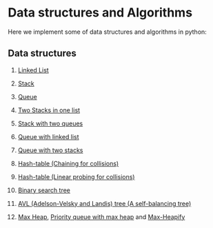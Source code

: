 # Data structures and Algorithms

Here we implement some of data structures and algorithms in python:

## Data structures

1. [Linked List](https://github.com/saraeygh/data-structures-algorithms/blob/main/data-structures/my_linked_list.py)

2. [Stack](https://github.com/saraeygh/data-structures-algorithms/blob/main/data-structures/my_stack.py)

3. [Queue](https://github.com/saraeygh/data-structures-algorithms/blob/main/data-structures/my_queue.py)

4. [Two Stacks in one list](https://github.com/saraeygh/data-structures-algorithms/blob/main/data-structures/two_stacks_in_one_list.py)

5. [Stack with two queues](https://github.com/saraeygh/data-structures-algorithms/blob/main/data-structures/double_queue_stack.py)

6. [Queue with linked list](https://github.com/saraeygh/data-structures-algorithms/blob/main/data-structures/queue_with_linked_list.py)

7. [Queue with two stacks](https://github.com/saraeygh/data-structures-algorithms/blob/main/data-structures/double_stack_queue.py)

8. [Hash-table (Chaining for collisions)](https://github.com/saraeygh/data-structures-algorithms/blob/main/data-structures/hash_table_chaining.py)

9. [Hash-table (Linear probing for collisions)](https://github.com/saraeygh/data-structures-algorithms/blob/main/data-structures/hash_table_linear_probing.py)

10. [Binary search tree](https://github.com/saraeygh/data-structures-algorithms/blob/main/data-structures/binary_search_tree.py)

11. [AVL (Adelson-Velsky and Landis) tree (A self-balancing tree)](https://github.com/saraeygh/data-structures-algorithms/blob/main/data-structures/avl_tree.py)

12. [Max Heap](https://github.com/saraeygh/data-structures-algorithms/blob/main/data-structures/max_heap.py), [Priority queue with max heap](https://github.com/saraeygh/data-structures-algorithms/blob/main/data-structures/priority_queue_with_max_heap.py) and [Max-Heapify](https://github.com/saraeygh/data-structures-algorithms/blob/main/data-structures/max_heapify.py)
